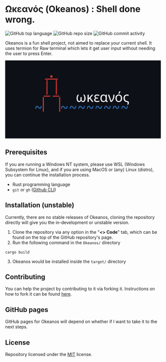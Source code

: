 # Ωκεανός (Okeanos) : Shell done wrong.

![GitHub top language](https://img.shields.io/github/languages/top/NotAlternate/Okeanos?color=484869&style=flat-square)
![GitHub repo size](https://img.shields.io/github/repo-size/NotAlternate/Okeanos?color=484869&style=flat-square)
![GitHub commit activity](https://img.shields.io/github/commit-activity/m/NotAlternate/Okeanos?color=484869&style=flat-square)

Okeanos is a fun shell project, not aimed to replace your current shell.
It uses termion for Raw terminal which lets it get user input without needing the user to press Enter.

<p align="center"><img alt="Okeanos banner" src="./banner.png"></p>

## Prerequisites

If you are running a Windows NT system, please use WSL (Windows Subsystem for Linux), and if you are using MacOS or (any) Linux (distro), you can continue the installation process.

- Rust programming language
- `git` or `gh` ([Github CLI](https://cli.github.com/))

## Installation (unstable)

Currently, there are no stable releases of Okeanos, cloning the repository directly will give you the in-development or unstable version.

1. Clone the repository via any option in the "**<> Code**" tab, which can be found on the top of the GitHub repository's page.
2. Run the following command in the `Okeanos/` directory
```
cargo build
```
3. Okeanos would be installed inside the `target/` directory

## Contributing

You can help the project by contributing to it via forking it. Instructions on how to fork it can be found [here](https://docs.github.com/en/get-started/quickstart/contributing-to-projects).

## GitHub pages

GitHub pages for Okeanos will depend on whether if I want to take it to the next steps.

## License

Repository licensed under the [MIT](LICENSE) license.